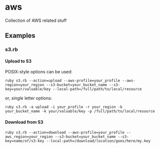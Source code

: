 # aws
Collection of AWS related stuff

## Examples

### s3.rb

#### Upload to S3

POSIX-style options can be used:
```shell
ruby s3.rb --action=upload --aws-profile=your_profile --aws-region=your_region --s3-bucket=your_bucket_name --s3-key=your/valuable/key --local-path=/full/path/to/local/resource
```
or, single letter options:
```shell
ruby s3.rb -a upload -i your_profile -r your_region -b your_bucket_name -k your/valuable/key -p /full/path/to/local/resource
```
#### Download from S3

```shell
ruby s3.rb --action=download --aws-profile=your_profile --aws_region=your_region --s3-bucket=your_bucket_name --s3-key=name/of/s3-key --local-path=/download/location/goes/here/my.key
```
